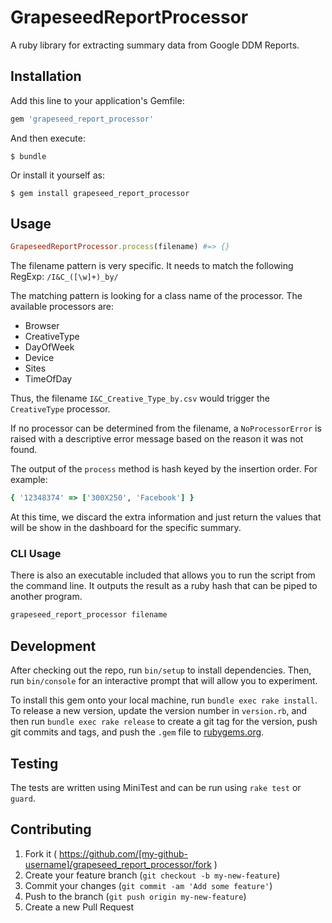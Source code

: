 # GrapeseedReportProcessor

A ruby library for extracting summary data from Google DDM Reports.

## Installation

Add this line to your application's Gemfile:

```ruby
gem 'grapeseed_report_processor'
```

And then execute:

    $ bundle

Or install it yourself as:

    $ gem install grapeseed_report_processor

## Usage

```ruby
GrapeseedReportProcessor.process(filename) #=> {}
```

The filename pattern is very specific. It needs to match the following RegExp: `/I&C_([\w]+)_by/`

The matching pattern is looking for a class name of the processor. The available processors are:

 - Browser
 - CreativeType
 - DayOfWeek
 - Device
 - Sites
 - TimeOfDay

Thus, the filename `I&C_Creative_Type_by.csv` would trigger the `CreativeType` processor.

If no processor can be determined from the filename, a `NoProcessorError` is raised with a descriptive
error message based on the reason it was not found.

The output of the `process` method is hash keyed by the insertion order. For example:

```ruby
{ '12348374' => ['300X250', 'Facebook'] }
```

At this time, we discard the extra information and just return the values that will be show in the dashboard for the specific summary.

### CLI Usage

There is also an executable included that allows you to run the script from the command line. It outputs the result as a ruby hash that can be piped to another program.

```bash
grapeseed_report_processor filename
```

## Development

After checking out the repo, run `bin/setup` to install dependencies. Then, run `bin/console` for an interactive prompt that will allow you to experiment.

To install this gem onto your local machine, run `bundle exec rake install`. To release a new version, update the version number in `version.rb`, and then run `bundle exec rake release` to create a git tag for the version, push git commits and tags, and push the `.gem` file to [rubygems.org](https://rubygems.org).

## Testing

The tests are written using MiniTest and can be run using `rake test` or `guard`.

## Contributing

1. Fork it ( https://github.com/[my-github-username]/grapeseed_report_processor/fork )
2. Create your feature branch (`git checkout -b my-new-feature`)
3. Commit your changes (`git commit -am 'Add some feature'`)
4. Push to the branch (`git push origin my-new-feature`)
5. Create a new Pull Request
